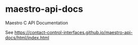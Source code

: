 # maestro-api-docs
Maestro C API Documentation

See https://contact-control-interfaces.github.io/maestro-api-docs/html/index.html
